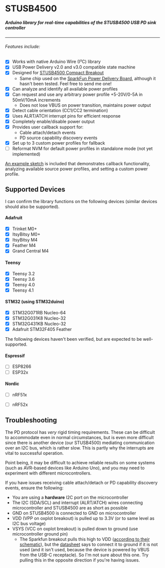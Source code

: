 # STUSB4500
##### Arduino library for real-time capabilities of the STUSB4500 USB PD sink controller

----

###### Features include:
- [x] Works with native Arduino Wire (I²C) library
- [x] USB Power Delivery v2.0 and v3.0 compatible state machine
- [x] Designed for [STUSB4500 Compact Breakout](https://www.tindie.com/products/oxplot/stusb4500-compact-breakout/)
   - Same chip used on the [SparkFun Power Delivery Board](https://www.sparkfun.com/products/15801), although it hasn't been tested. Feel free to send me one!
- [x] Can analyze and identify all available power profiles
- [x] Can request and use any arbitrary power profile +5-20V/0-5A in 50mV/10mA increments
   - Does not lose VBUS on power transition, maintains power output
- [x] Detect cable orientation (CC1/CC2 termination)
- [x] Uses ALRT/ATCH interrupt pins for efficient response
- [x] Completely enable/disable power output
- [x] Provides user callback support for:
   - Cable attach/detach events 
   - PD source capability discovery events
- [x] Set up to 3 custom power profiles for fallback
- [ ] Reformat NVM for default power profiles in standalone mode (not yet implemented)

[An example sketch](examples/basic-demo/basic-demo.ino) is included that demonstrates callback functionality, analyzing available source power profiles, and setting a custom power profile. 
 
## Supported Devices
I can confirm the library functions on the following devices (similar devices should also be supported).

#### Adafruit 
- [x] Trinket M0+
- [x] ItsyBitsy M0+
- [x] ItsyBitsy M4
- [x] Feather M4
- [x] Grand Central M4
#### Teensy
- [x] Teensy 3.2
- [x] Teensy 3.6
- [x] Teensy 4.0
- [x] Teensy 4.1
#### STM32 (using STM32duino)
- [x] STM32G071RB Nucleo-64
- [x] STM32G031K8 Nucleo-32
- [x] STM32G431KB Nucleo-32
- [x] Adafruit STM32F405 Feather 

The following devices haven't been verified, but are expected to be well-supported.

#### Espressif
- [ ] ESP8266
- [ ] ESP32x
#### Nordic
- [ ] nRF51x
- [ ] nRF52x


## Troubleshooting
The PD protocol has *very* rigid timing requirements. These can be difficult to accommodate even in normal circumstances, but is even more difficult since there is another device (our STUSB4500) mediating communication over an I2C bus, which is rather slow. This is partly why the interrupts are vital to successful operation.

Point being, it may be difficult to achieve reliable results on some systems (such as AVR-based devices like Arduino Uno), and you may need to experiment with different microcontrollers. 

If you have issues receiving cable attach/detach or PD capability discovery events, ensure the following:
- You are using a **hardware** I2C port on the microcontroller
- The I2C (SDA/SCL) and interrupt (ALRT/ATCH) wires connecting microcontroller and STUSB4500 are as short as possible
- GND on STUSB4500 is connected to GND on microcontroller
- VDD (VPP on oxplot breakout) is pulled up to 3.3V (or to same level as I2C bus voltage)
- VSYS (VCC on oxplot breakout) is pulled down to ground (use microcontroller ground pin)
  - The Sparkfun breakout pulls this high to VDD ([according to their schematic](https://cdn.sparkfun.com/assets/9/2/6/8/6/SparkFun_PowerDeliveryBoardSchematic.pdf)), but the [datasheet](https://www.st.com/resource/en/datasheet/stusb4500.pdf) says to connect it to ground if it is not used (and it isn't used, because the device is powered by VBUS from the USB-C receptacle). So I'm not sure about this one. Try pulling this in the opposite direction if you're having issues.
 
